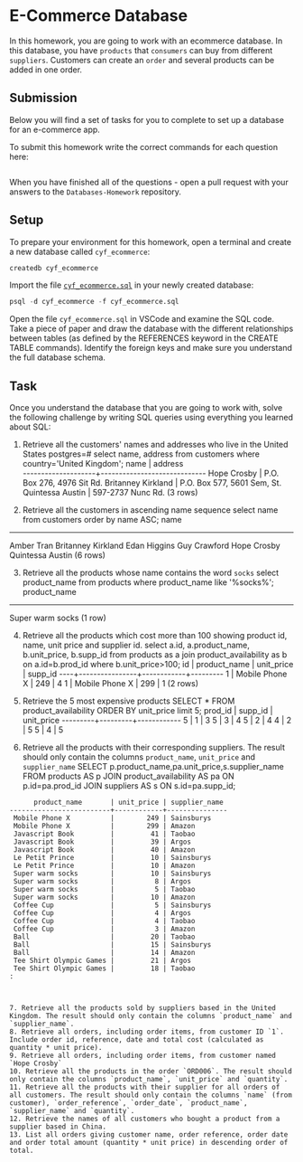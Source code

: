 # E-Commerce Database

In this homework, you are going to work with an ecommerce database. In this database, you have `products` that `consumers` can buy from different `suppliers`. Customers can create an `order` and several products can be added in one order.

## Submission

Below you will find a set of tasks for you to complete to set up a database for an e-commerce app.

To submit this homework write the correct commands for each question here:
```sql


```

When you have finished all of the questions - open a pull request with your answers to the `Databases-Homework` repository.

## Setup

To prepare your environment for this homework, open a terminal and create a new database called `cyf_ecommerce`:

```sql
createdb cyf_ecommerce
```

Import the file [`cyf_ecommerce.sql`](./cyf_ecommerce.sql) in your newly created database:

```sql
psql -d cyf_ecommerce -f cyf_ecommerce.sql
```

Open the file `cyf_ecommerce.sql` in VSCode and examine the SQL code. Take a piece of paper and draw the database with the different relationships between tables (as defined by the REFERENCES keyword in the CREATE TABLE commands). Identify the foreign keys and make sure you understand the full database schema.

## Task

Once you understand the database that you are going to work with, solve the following challenge by writing SQL queries using everything you learned about SQL:

1. Retrieve all the customers' names and addresses who live in the United States
postgres=# select name, address from customers where country='United Kingdom';
        name        |           address           
--------------------+-----------------------------
 Hope Crosby        | P.O. Box 276, 4976 Sit Rd.
 Britanney Kirkland | P.O. Box 577, 5601 Sem, St.
 Quintessa Austin   | 597-2737 Nunc Rd.
(3 rows)


2. Retrieve all the customers in ascending name sequence
select name from customers order by name ASC;
        name        
--------------------
 Amber Tran
 Britanney Kirkland
 Edan Higgins
 Guy Crawford
 Hope Crosby
 Quintessa Austin
(6 rows)


3. Retrieve all the products whose name contains the word `socks`
select product_name from products where product_name like '%socks%';
   product_name   
------------------
 Super warm socks
(1 row)

4. Retrieve all the products which cost more than 100 showing product id, name, unit price and supplier id.
 select a.id, a.product_name, b.unit_price, b.supp_id from products as a join product_availability as b on a.id=b.prod_id where b.unit_price>100;
 id |  product_name  | unit_price | supp_id 
----+----------------+------------+---------
  1 | Mobile Phone X |        249 |       4
  1 | Mobile Phone X |        299 |       1
(2 rows)


5. Retrieve the 5 most expensive products
SELECT * FROM product_availability ORDER BY unit_price limit 5;
 prod_id | supp_id | unit_price 
---------+---------+------------
       5 |       1 |          3
       5 |       3 |          4
       5 |       2 |          4
       4 |       2 |          5
       5 |       4 |          5


6. Retrieve all the products with their corresponding suppliers. The result should only contain the columns `product_name`, `unit_price` and `supplier_name`
SELECT p.product_name,pa.unit_price,s.supplier_name 
FROM products AS p 
JOIN product_availability AS pa ON p.id=pa.prod_id 
JOIN suppliers AS s ON s.id=pa.supp_id;
```
      product_name       | unit_price | supplier_name 
-------------------------+------------+---------------
 Mobile Phone X          |        249 | Sainsburys
 Mobile Phone X          |        299 | Amazon
 Javascript Book         |         41 | Taobao
 Javascript Book         |         39 | Argos
 Javascript Book         |         40 | Amazon
 Le Petit Prince         |         10 | Sainsburys
 Le Petit Prince         |         10 | Amazon
 Super warm socks        |         10 | Sainsburys
 Super warm socks        |          8 | Argos
 Super warm socks        |          5 | Taobao
 Super warm socks        |         10 | Amazon
 Coffee Cup              |          5 | Sainsburys
 Coffee Cup              |          4 | Argos
 Coffee Cup              |          4 | Taobao
 Coffee Cup              |          3 | Amazon
 Ball                    |         20 | Taobao
 Ball                    |         15 | Sainsburys
 Ball                    |         14 | Amazon
 Tee Shirt Olympic Games |         21 | Argos
 Tee Shirt Olympic Games |         18 | Taobao
:



7. Retrieve all the products sold by suppliers based in the United Kingdom. The result should only contain the columns `product_name` and `supplier_name`.
8. Retrieve all orders, including order items, from customer ID `1`. Include order id, reference, date and total cost (calculated as quantity * unit price).
9. Retrieve all orders, including order items, from customer named `Hope Crosby`
10. Retrieve all the products in the order `ORD006`. The result should only contain the columns `product_name`, `unit_price` and `quantity`.
11. Retrieve all the products with their supplier for all orders of all customers. The result should only contain the columns `name` (from customer), `order_reference`, `order_date`, `product_name`, `supplier_name` and `quantity`.
12. Retrieve the names of all customers who bought a product from a supplier based in China.
13. List all orders giving customer name, order reference, order date and order total amount (quantity * unit price) in descending order of total.

